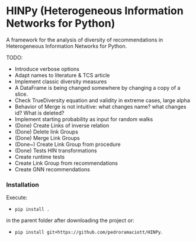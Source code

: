 # HINPy (Heterogeneous Information Networks for Python)

A framework for the analysis of diversity of recommendations in Heterogeneous Information Networks for Python.


TODO:

- Introduce verbose options
- Adapt names to literature & TCS article
- Implement classic diversity measures
- A DataFrame is being changed somewhere by changing a copy of a slice.
- Check TrueDiversity equation and validity in extreme cases, large alpha
- Behavior of Merge is not intuitive: what changes name? what changes id? What is deleted?
- Implement starting probability as input for random walks
- (Done) Create Links of inverse relation
- (Done) Delete link Groups
- (Done) Merge Link Groups
- (Done~) Create Link Group from procedure
- (Done) Tests HIN transformations
- Create runtime tests
- Create Link Group from recommendations
- Create GNN recommendations

### Installation
Execute:

- `pip install .` 

in the parent folder after downloading the project or:

- `pip install git+https://github.com/pedroramaciott/HINPy`.
